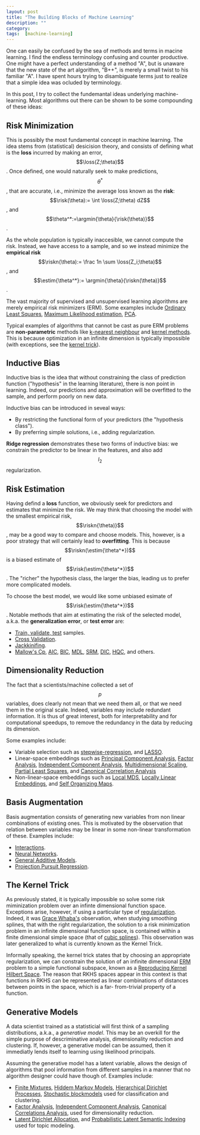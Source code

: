 ```yaml
---
layout: post
title: "The Building Blocks of Machine Learning"
description: ""
category: 
tags:  [machine-learning]
---
```


One can easily be confused by the sea of methods and terms in macine learning.
I find the endless terminology confusing and counter productive. One might have a perfect understanding of a method "A", but is unaware that the new state of the art algorithm, "B++", is merely a small twist to his familiar "A". I have spent hours trying to disambiguate terms just to realize that a simple idea was ocluded by terminology.

In this post, I try to collect the fundemantal ideas underlying machine-learning. Most algorithms out there can be shown to be some compounding of these ideas:

$$
\newcommand{\loss}{l} % A loss function
\newcommand{\risk}{R} % The risk function
\newcommand{\riskn}{\mathbb{R}} % The empirical risk
\newcommand{\argmin}[2]{\mathop{argmin} _{#1}\set{#2}} % The argmin operator
\newcommand{\set}[1]{\left\{ #1 \right\}} % A set
\newcommand{\rv}[1]{\mathbf{#1}} % A random variable
\newcommand{\x}{\rv x} % The random variable x 
\newcommand{\y}{\rv y} % The random variable x 
\newcommand{\X}{\rv X} % The random variable x 
\newcommand{\Y}{\rv Y} % The random variable y
\newcommand{\X}{\rv z} % The random variable x 
\newcommand{\Y}{\rv Z} % The random variable y
\newcommand{\estim}[1]{\widehat{#1}} % An estimator
$$


## Risk Minimization

This is possibly the most fundamental concept in machine learning. 
The idea stems from (statistical) desicision theory, and consists of defining what is the __loss__ incurred by making an error, $$\loss(Z;\theta)$$. 
Once defined, one would naturally seek to make predictions, $$\theta^*$$, that are accurate, i.e., minimize the average loss known as the __risk__: $$\risk(\theta):= \int \loss(Z;\theta) dZ$$, and $$\theta^*:=\argmin{\theta}{\risk(\theta)}$$.

As the whole population is typically inaccesible, we cannot compute the risk. Instead, we have access to a sample, and so we instead minimize the __empirical risk__ $$\riskn(\theta):= \frac  1n \sum \loss(Z_i;\theta)$$, and $$\estim{\theta^*}:= \argmin{\theta}{\riskn(\theta)}$$.

The vast majority of supervised and unsupervised learning algorithms are merely empirical risk minimizers (ERM).
Some examples include [Ordinary Least Squares](https://en.wikipedia.org/wiki/Ordinary_least_squares), [Maximum Likelihood estimation](https://en.wikipedia.org/wiki/Maximum_likelihood), [PCA](https://en.wikipedia.org/wiki/Principal_component_analysis).

Typical examples of algorithms that cannot be cast as pure ERM problems are __non-parametric__ methods like [k-nearest neighbour](https://en.wikipedia.org/wiki/K-nearest_neighbors_algorithm) and [kernel methods](https://en.wikipedia.org/wiki/Kernel_method). This is because  optimization in an infinite dimension is typically impossible (with exceptions, see the [kernel trick](#the-kernel-trick)).



## Inductive Bias
Inductive bias is the idea that without constraining the class of prediction function ("hypothesis" in the learning literature), there is non point in learning. Indeed, our predictions and approximation will be overfitted to the sample, and perform poorly on new data.

Inductive bias can be introduced in seveal ways:

- By restricting the functional form of your predictors (the "hypothesis class").
- By preferring simple solutions, i.e., adding regularization.

__Ridge regression__ demonstrates these two forms of inductive bias: we constrain the predictor to be linear in the features, and also add $$l_2$$ regularization. 


## Risk Estimation

Having defind a __loss__ function, we obviously seek for predictors and estimates that minimize the risk.
We may think that choosing the model with the smallest empirical risk, $$\riskn{\theta)}$$, may be a good way to compare and choose models. This, however, is a poor strategy that will certainly lead to __overfitting__. 
This is because $$\riskn(\estim{\theta^*})$$ is a biased estimate of $$\risk(\estim{\theta^*})$$. The "richer" the hypothesis class, the larger the bias, leading us to prefer more complicated models. 

To choose the best model, we would like some unbiased esimate of $$\risk(\estim{\theta^*})$$. 
Notable methods that aim at estimating the risk of the selected model, a.k.a. the __generalization error__, or __test error__ are:

- [Train, validate, test](https://en.wikipedia.org/wiki/Test_set) samples.
- [Cross Validation](https://en.wikipedia.org/wiki/Cross-validation_(statistics)).
- [Jackkinifing](https://en.wikipedia.org/wiki/Jackknife_resampling).
- [Mallow's Cp](https://en.wikipedia.org/wiki/Mallows's_Cp), [AIC](https://en.wikipedia.org/wiki/Akaike_information_criterion), [BIC](https://en.wikipedia.org/wiki/Bayesian_information_criterion), [MDL](https://en.wikipedia.org/wiki/Minimum_description_length), [SRM](https://en.wikipedia.org/wiki/Structural_risk_minimization), [DIC](https://en.wikipedia.org/wiki/Deviance_information_criterion), [HQC](https://en.wikipedia.org/wiki/Hannan%E2%80%93Quinn_information_criterion), and others.


## Dimensionality Reduction

The fact that a scientists/machine collected a set of $$p$$ variables, does clearly not mean that we need them all, or that we need them in the original scale.
Indeed, variables may include redundant information. 
It is thus of great interest, both for interpretability and for computational speedups, to remove the redundancy in the data by reducing its dimension. 

Some examples include:

- Variable selection such as [stepwise-regression](https://en.wikipedia.org/wiki/Stepwise_regression), and [LASSO](http://statweb.stanford.edu/~tibs/lasso.html).
- Linear-space embeddings such as [Principal Component Analysis](https://en.wikipedia.org/wiki/Principal_component_analysis), [Factor Analysis](https://en.wikipedia.org/wiki/Factor_analysis), [Independent Component Analysis](https://en.wikipedia.org/wiki/Independent_component_analysis), [Multidimensional Scaling](https://en.wikipedia.org/wiki/Multidimensional_scaling), [Partial Least Squares](https://en.wikipedia.org/wiki/Partial_least_squares_regression), and [Canonical Correlation Analysis](https://en.wikipedia.org/wiki/Canonical_correlation)
- Non-linear-space embeddings such as [Local MDS](https://en.wikipedia.org/wiki/Nonlinear_dimensionality_reduction#Local_multidimensional_scaling), [Locally Linear Embeddings](https://en.wikipedia.org/wiki/Nonlinear_dimensionality_reduction#Locally-linear_embedding), and [Self Organizing Maps](https://en.wikipedia.org/wiki/Self-organizing_map).



## Basis Augmentation
Basis augmentation consists of generating new variables from non linear combinations of existing ones. This is motivated by the observation that relation between variables may be linear in some non-linear transformation of these. 
Examples include:

- [Interactions](https://en.wikipedia.org/wiki/Interaction_(statistics)).
- [Neural Networks](https://en.wikipedia.org/wiki/Artificial_neural_network).
- [General Additive Models](https://en.wikipedia.org/wiki/Generalized_additive_model).
- [Projection Pursuit Regression](https://en.wikipedia.org/wiki/Projection_pursuit_regression).


## The Kernel Trick

As previously stated, it is typically impossible so solve some risk miminization problem over an infinte dimensional function space.
Exceptions arise, however, if using a particular type of [regularization](#inductive-bias).
Indeed, it was [Grace Whaba's](http://www.stat.wisc.edu/~wahba/) observation, when studying smoothing splines, that with the right regularization, the solution to a risk minimization problem in an infinite dimensional function space, is contained within a finite dimensional simple space (that of [cubic splines](https://en.wikipedia.org/wiki/Spline_(mathematics))).
This observation was later generalized to what is currently known as the Kernel Trick.

Informally speaking, the kernel trick states that by choosing an appropriate regularization, we can constrain the solution of an infinite dimensional [ERM](#risk-minimization) problem to a simple functional subspace, known as a [Reproducing Kernel Hilbert Space](https://en.wikipedia.org/wiki/Reproducing_kernel_Hilbert_space).
The reason that RKHS spaces appear in this context is that functions in RKHS can be represented as linear combinations of distances between points in the space, which is a far- from-trivial property of a function. 


## Generative Models

A data scientist trained as a statisticial will first think of a sampling distributions, a.k.a., a _generative model_. This may be an overkill for the simple purpose of descriminative analysis, dimensionality reduction and clustering. If, however, a generative model can be assumed, then it immediatly lends itself to learning using likelihood principals. 

Assuming the generative model has a latent variable, allows the design of algorithms that pool information from different samples in a manner that no algorithm designer could have though of. Examples include:

- [Finite Mixtures](https://en.wikipedia.org/wiki/Mixture_model), [Hiddem Markov Models](https://en.wikipedia.org/wiki/Hidden_Markov_model),  [Hierarchical Dirichlet Processes](https://en.wikipedia.org/wiki/Hierarchical_Dirichlet_process), [Stochastic blockmodels](https://en.wikipedia.org/wiki/Community_structure) used for classification and clustering.
- [Factor Analysis](https://en.wikipedia.org/wiki/Factor_analysis), [Independent Component Analysis](https://en.wikipedia.org/wiki/Independent_component_analysis), [Canonical Correlations Analysis](https://en.wikipedia.org/wiki/Canonical_correlation), used for dimensionality reduction.
- [Latent Dirichlet Allocation](https://en.wikipedia.org/wiki/Latent_Dirichlet_allocation), and [Probabilistic Latent Semantic Indexing](https://en.wikipedia.org/wiki/Probabilistic_latent_semantic_analysis) used for topic modeling. 

